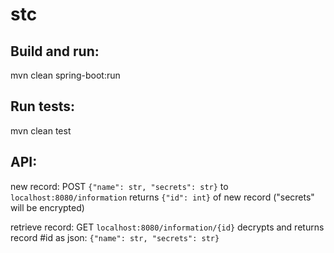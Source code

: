 # stc

## Build and run:
mvn clean spring-boot:run

## Run tests:
mvn clean test

## API:
new record:
POST `{"name": str, "secrets": str}` to `localhost:8080/information`
returns `{"id": int}` of new record
("secrets" will be encrypted)

retrieve record:
GET `localhost:8080/information/{id}`
decrypts and returns record #id as json:
`{"name": str, "secrets": str}`
